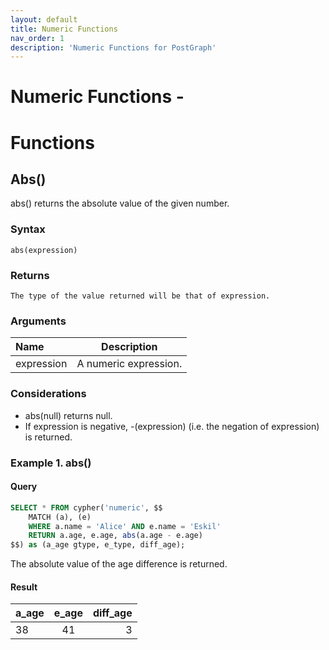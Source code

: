 ```yaml
---
layout: default
title: Numeric Functions
nav_order: 1
description: 'Numeric Functions for PostGraph'
---
```


# Numeric Functions - 


# Functions

## Abs()

abs() returns the absolute value of the given number.

### Syntax

`abs(expression)`

### Returns

`The type of the value returned will be that of expression.`

### Arguments
| Name |Description |
| :--- | :----: |
| expression | A numeric expression. |

### Considerations
 - abs(null) returns null.
 - If expression is negative, -(expression) (i.e. the negation of expression) is returned.

### Example 1. abs()

#### Query
```sql
SELECT * FROM cypher('numeric', $$
    MATCH (a), (e)
    WHERE a.name = 'Alice' AND e.name = 'Eskil'
    RETURN a.age, e.age, abs(a.age - e.age)
$$) as (a_age gtype, e_type, diff_age);
```
The absolute value of the age difference is returned.

#### Result
| a_age | e_age | diff_age |
| :--- | :----: | -----: |
| 38 | 41 | 3 |


